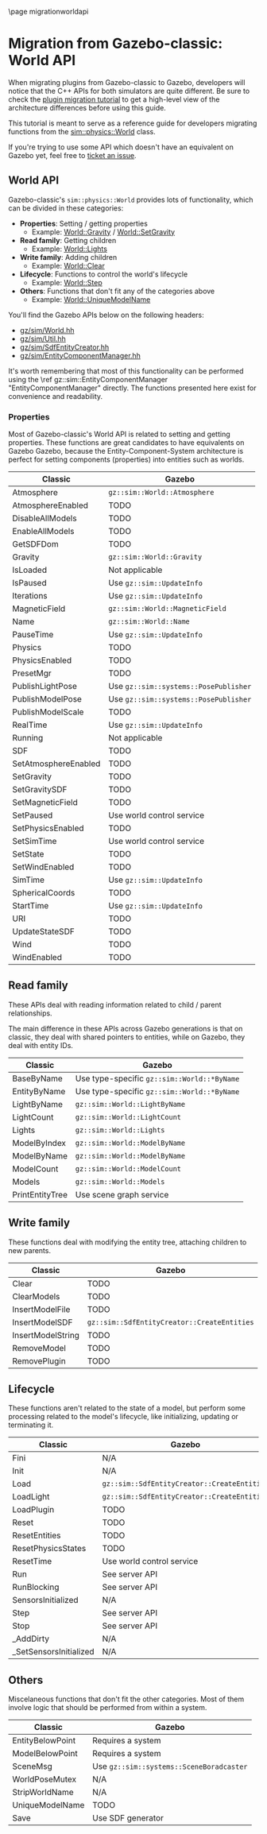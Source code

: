 \page migrationworldapi

# Migration from Gazebo-classic: World API

When migrating plugins from Gazebo-classic to Gazebo, developers will
notice that the C++ APIs for both simulators are quite different. Be sure to
check the [plugin migration tutorial](migrationplugins.html) to get a high-level
view of the architecture differences before using this guide.

This tutorial is meant to serve as a reference guide for developers migrating
functions from the
[sim::physics::World](http://osrf-distributions.s3.amazonaws.com/gazebo/api/11.0.0/classgazebo_1_1physics_1_1World.html)
class.

If you're trying to use some API which doesn't have an equivalent on Gazebo
yet, feel free to
[ticket an issue](https://github.com/gazebosim/gz-sim/issues/).

## World API

Gazebo-classic's `sim::physics::World` provides lots of functionality, which
can be divided in these categories:

* **Properties**: Setting / getting properties
    * Example: [World::Gravity](http://osrf-distributions.s3.amazonaws.com/gazebo/api/11.0.0/classgazebo_1_1physics_1_1World.html#a700b50d9b34e470cb1b5fbbd33625b1e) / [World::SetGravity](http://osrf-distributions.s3.amazonaws.com/gazebo/api/11.0.0/classgazebo_1_1physics_1_1World.html#aff59ef61889e38ef3c2f09bda0c7cfbf)
* **Read family**: Getting children
    * Example: [World::Lights](http://osrf-distributions.s3.amazonaws.com/gazebo/api/11.0.0/classgazebo_1_1physics_1_1World.html#a64a748a669cf5cb42bb3794afab6fa53)
* **Write family**: Adding children
    * Example: [World::Clear](http://osrf-distributions.s3.amazonaws.com/gazebo/api/11.0.0/classgazebo_1_1physics_1_1World.html#aa71d36872f416feaa853788a7a7a7ef8)
* **Lifecycle**: Functions to control the world's lifecycle
    * Example: [World::Step](http://osrf-distributions.s3.amazonaws.com/gazebo/api/11.0.0/classgazebo_1_1physics_1_1World.html#af272078d98d7f24a1f8949993d2d5493)
* **Others**: Functions that don't fit any of the categories above
    * Example: [World::UniqueModelName](http://osrf-distributions.s3.amazonaws.com/gazebo/api/11.0.0/classgazebo_1_1physics_1_1World.html#a05934164af0cf95eb5a4be70e726846d)

You'll find the Gazebo APIs below on the following headers:

* [gz/sim/World.hh](World_8hh.html)
* [gz/sim/Util.hh](Util_8hh.html)
* [gz/sim/SdfEntityCreator.hh](SdfEntityCreator_8hh.html)
* [gz/sim/EntityComponentManager.hh](classgz_1_1sim_1_1EntityComponentManager.html)

It's worth remembering that most of this functionality can be performed using
the \ref gz::sim::EntityComponentManager "EntityComponentManager" directly.
The functions presented here exist for convenience and readability.

### Properties

Most of Gazebo-classic's World API is related to setting and getting
properties. These functions are great candidates to have equivalents on Gazebo
Gazebo, because the Entity-Component-System architecture is perfect for setting
components (properties) into entities such as worlds.

Classic | Gazebo
-- | --
Atmosphere | `gz::sim::World::Atmosphere`
AtmosphereEnabled | TODO
DisableAllModels | TODO
EnableAllModels | TODO
GetSDFDom | TODO
Gravity | `gz::sim::World::Gravity`
IsLoaded | Not applicable
IsPaused | Use `gz::sim::UpdateInfo`
Iterations | Use `gz::sim::UpdateInfo`
MagneticField | `gz::sim::World::MagneticField`
Name | `gz::sim::World::Name`
PauseTime | Use `gz::sim::UpdateInfo`
Physics | TODO
PhysicsEnabled | TODO
PresetMgr | TODO
PublishLightPose | Use `gz::sim::systems::PosePublisher`
PublishModelPose | Use `gz::sim::systems::PosePublisher`
PublishModelScale | TODO
RealTime | Use `gz::sim::UpdateInfo`
Running | Not applicable
SDF | TODO
SetAtmosphereEnabled | TODO
SetGravity | TODO
SetGravitySDF | TODO
SetMagneticField | TODO
SetPaused | Use world control service
SetPhysicsEnabled | TODO
SetSimTime | Use world control service
SetState | TODO
SetWindEnabled | TODO
SimTime | Use `gz::sim::UpdateInfo`
SphericalCoords | TODO
StartTime | Use `gz::sim::UpdateInfo`
URI | TODO
UpdateStateSDF | TODO
Wind | TODO
WindEnabled | TODO

## Read family

These APIs deal with reading information related to child / parent
relationships.

The main difference in these APIs across Gazebo generations is that
on classic, they deal with shared pointers to entities, while on Gazebo,
they deal with entity IDs.

Classic | Gazebo
-- | --
BaseByName | Use type-specific `gz::sim::World::*ByName`
EntityByName | Use type-specific `gz::sim::World::*ByName`
LightByName | `gz::sim::World::LightByName`
LightCount |  `gz::sim::World::LightCount`
Lights | `gz::sim::World::Lights`
ModelByIndex |  `gz::sim::World::ModelByName`
ModelByName | `gz::sim::World::ModelByName`
ModelCount | `gz::sim::World::ModelCount`
Models | `gz::sim::World::Models`
PrintEntityTree | Use scene graph service

## Write family

These functions deal with modifying the entity tree, attaching children to new
parents.

Classic | Gazebo
-- | --
Clear | TODO
ClearModels | TODO
InsertModelFile | TODO
InsertModelSDF | `gz::sim::SdfEntityCreator::CreateEntities`
InsertModelString | TODO
RemoveModel | TODO
RemovePlugin | TODO

## Lifecycle

These functions aren't related to the state of a model, but perform some
processing related to the model's lifecycle, like initializing, updating or
terminating it.

Classic | Gazebo
-- | --
Fini | N/A
Init | N/A
Load | `gz::sim::SdfEntityCreator::CreateEntities`
LoadLight | `gz::sim::SdfEntityCreator::CreateEntities`
LoadPlugin | TODO
Reset | TODO
ResetEntities | TODO
ResetPhysicsStates | TODO
ResetTime | Use world control service
Run | See server API
RunBlocking | See server API
SensorsInitialized | N/A
Step | See server API
Stop | See server API
_AddDirty | N/A
_SetSensorsInitialized | N/A

## Others

Miscelaneous functions that don't fit the other categories. Most of them involve
logic that should be performed from within a system.

Classic | Gazebo
-- | --
EntityBelowPoint | Requires a system
ModelBelowPoint | Requires a system
SceneMsg | Use `gz::sim::systems::SceneBoradcaster`
WorldPoseMutex | N/A
StripWorldName | N/A
UniqueModelName | TODO
Save | Use SDF generator
